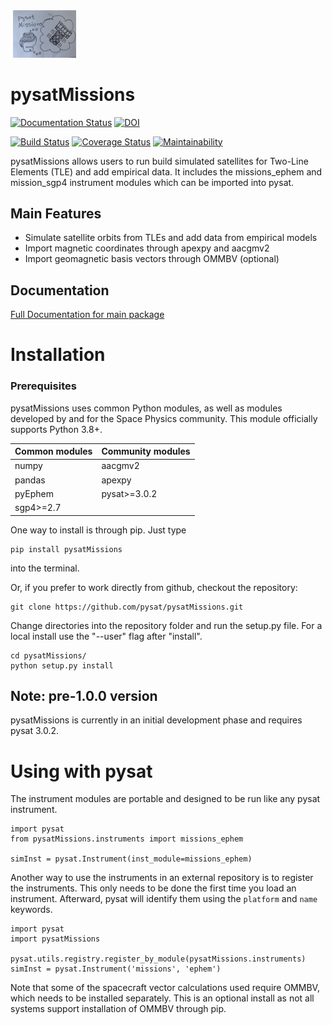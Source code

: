 <div align="left">
        <img height="0" width="0px">
        <img width="20%" src="https://raw.githubusercontent.com/pysat/pysatMissions/main/docs/figures/missions-draft-logo.jpeg" alt="pysat Missions logo - the python snakes dreaming of a spaceship" title="pysatMissions"</img>
</div>

# pysatMissions
[![Documentation Status](https://readthedocs.org/projects/pysatmissions/badge/?version=latest)](https://pysatmissions.readthedocs.io/en/latest/?badge=latest)
[![DOI](https://zenodo.org/badge/209358908.svg)](https://zenodo.org/badge/latestdoi/209358908)

[![Build Status](https://github.com/github/docs/actions/workflows/main.yml/badge.svg)](https://github.com/github/docs/actions/workflows/main.yml/badge.svg)
[![Coverage Status](https://coveralls.io/repos/github/pysat/pysatMissions/badge.svg?branch=main)](https://coveralls.io/github/pysat/pysatMissions?branch=main)
[![Maintainability](https://api.codeclimate.com/v1/badges/83011911691b9d2076e9/maintainability)](https://codeclimate.com/github/pysat/pysatMissions/maintainability)

pysatMissions allows users to run build simulated satellites for Two-Line Elements (TLE) and add empirical data.  It includes the missions_ephem and mission_sgp4 instrument modules which can be imported into pysat.

Main Features
-------------
- Simulate satellite orbits from TLEs and add data from empirical models
- Import magnetic coordinates through apexpy and aacgmv2
- Import geomagnetic basis vectors through OMMBV (optional)

Documentation
---------------------
[Full Documentation for main package](https://pysat.readthedocs.io/en/latest/)


# Installation

### Prerequisites

pysatMissions uses common Python modules, as well as modules developed by
and for the Space Physics community.  This module officially supports
Python 3.8+.  

| Common modules | Community modules |
| -------------- | ----------------- |
| numpy          | aacgmv2           |
| pandas         | apexpy            |
| pyEphem        | pysat>=3.0.2      |
| sgp4>=2.7      |                   |


One way to install is through pip.  Just type

```
pip install pysatMissions
```
into the terminal.

Or, if you prefer to work directly from github, checkout the repository:

```
git clone https://github.com/pysat/pysatMissions.git
```

Change directories into the repository folder and run the setup.py file.  For
a local install use the "--user" flag after "install".

```
cd pysatMissions/
python setup.py install
```

Note: pre-1.0.0 version
-----------------------
pysatMissions is currently in an initial development phase and requires pysat 3.0.2.  

# Using with pysat

The instrument modules are portable and designed to be run like any pysat instrument.

```
import pysat
from pysatMissions.instruments import missions_ephem

simInst = pysat.Instrument(inst_module=missions_ephem)
```
Another way to use the instruments in an external repository is to register the instruments.  This only needs to be done the first time you load an instrument.  Afterward, pysat will identify them using the `platform` and `name` keywords.

```
import pysat
import pysatMissions

pysat.utils.registry.register_by_module(pysatMissions.instruments)
simInst = pysat.Instrument('missions', 'ephem')
```

Note that some of the spacecraft vector calculations used require OMMBV, which
needs to be installed separately.  This is an optional install as not all systems
support installation of OMMBV through pip.
